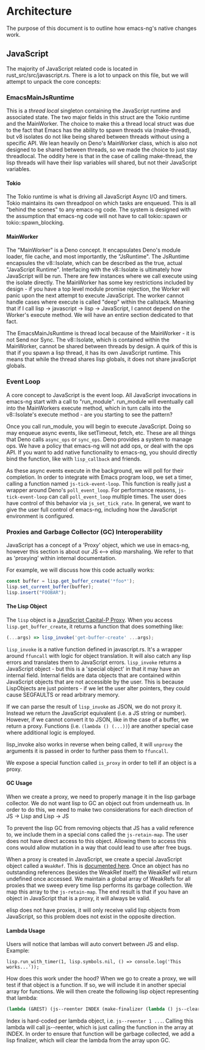 # Architecture

The purpose of this document is to outline how emacs-ng's native changes work.

## JavaScript

The majority of JavaScript related code is located in rust_src/src/javascript.rs. There is a lot to unpack on this file, but we will attempt to unpack the core concepts:

### EmacsMainJsRuntime

This is a *thread local* singleton containing the JavaScript runtime and associated state. The two major fields in this struct are the Tokio runtime and the MainWorker. The choice to make this a thread local struct was due to the fact that Emacs has the ability to spawn threads via (make-thread), but v8 isolates do not like being shared between threads without using a specific API. We lean heavily on Deno's MainWorker class, which is also not designed to be shared between threads, so we made the choice to just stay threadlocal. The oddity here is that in the case of calling make-thread, the lisp threads will have their lisp variables will shared, but not their JavaScript variables.

#### Tokio

The Tokio runtime is what is driving all JavaScript Async I/O and timers. Tokio maintains its own threadpool on which tasks are enqueued. This is all "behind the scenes" to any emacs-ng code. The system is designed with the assumption that emacs-ng code will not have to call tokio::spawn or tokio::spawn_blocking.

#### MainWorker

The "MainWorker" is a Deno concept. It encapsulates Deno's module loader, file cache, and most importantly, the "JsRuntime". The JsRuntime encapsules the v8::Isolate, which can be described as the true, actual "JavaScript Runtime". Interfacing with the v8::Isolate is ultimately how JavaScript will be run. There are few instances where we call execute using the isolate directly. The MainWorker has some key restrictions included by design - if you have a top level module promise rejection, the Worker will panic upon the next attempt to execute JavaScript. The worker cannot handle cases where execute is called "deep" within the callstack. Meaning that if I call lisp -> javascript -> lisp -> JavaScript, I cannot depend on the Worker's execute method. We will have an entire section dedicated to that fact.

The EmacsMainJsRuntime is thread local because of the MainWorker - it is not Send nor Sync. The v8::Isolate, which is contained within the MainWorker, cannot be shared between threads by design. A quirk of this is that if you spawn a lisp thread, it has its own JavaScript runtime. This means that while the thread shares lisp globals, it does not share javaScript globals.

### Event Loop

A core concept to JavaScript is the event loop. All JavaScript invocations in emacs-ng start with a call to "run_module". run_module will eventually call into the MainWorkers execute method, which in turn calls into the v8::Isolate's execute method - are you starting to see the pattern?

Once you call run_module, you will begin to execute JavaScript. Doing so may enqueue async events, like setTimeout, fetch, etc. These are all things that Deno calls `async_ops` or `sync_ops`. Deno provides a system to manage ops. We have a policy that emacs-ng will not add ops, or deal with the ops API. If you want to add native functionality to emacs-ng, you should directly bind the function, like with `lisp_callback` and friends.

As these async events execute in the background, we will poll for their completion. In order to integrate with Emacs program loop, we set a timer, calling a function named `js-tick-event-loop`. This function is really just a wrapper around Deno's `poll_event_loop`. For performance reasons, `js-tick-event-loop` can call `poll_event_loop` multiple times. The user does have control of this behavior via `js_set_tick_rate`. In general, we want to give the user full control of emacs-ng, including how the JavaScript environment is configured.

### Proxies and Garbage Collector (GC) Interoperability

JavaScript has a concept of a 'Proxy' object, which we use in emacs-ng, however this section is about our JS <--> elisp marshaling. We refer to that as 'proxying' within internal documentation.

For example, we will discuss how this code actually works:

```js
const buffer = lisp.get_buffer_create('*foo*');
lisp.set_current_buffer(buffer);
lisp.insert("FOOBAR");
```

#### The Lisp Object

The `lisp` object is a [JavaScript Capital-P Proxy](https://developer.mozilla.org/en-US/docs/Web/JavaScript/Reference/Global_Objects/Proxy). When you access `lisp.get_buffer_create`, it returns a function that does something like:

```js
(...args) => lisp_invoke('get-buffer-create' ...args);
```

`lisp_invoke` is a native function defined in javascript.rs. It's a wrapper around `ffuncall` with logic for object translation. It will also catch any lisp errors and translates them to JavaScript errors. `lisp_invoke` returns a JavaScript object - but this is a 'special object' in that it may have an internal field. Internal fields are data objects that are contained within JavaScript objects that are not accessible by the user. This is because LispObjects are just pointers - if we let the user alter pointers, they could cause SEGFAULTS or read arbitrary memory.

If we can parse the result of `lisp_invoke` as JSON, we do not proxy it. Instead we return the JavaScript equivalent (i.e. a JS string or number). However, if we cannot convert it to JSON, like in the case of a buffer, we return a proxy. Functions (i.e. `(lambda () (...))`) are another special case where additional logic is employed.

lisp_invoke also works in reverse when being called, it will `unproxy` the arguments it is passed in order to further pass them to `ffuncall`.

We expose a special function called `is_proxy` in order to tell if an object is a proxy.

#### GC Usage

When we create a proxy, we need to properly manage it in the lisp garbage collector. We do not want lisp to GC an object out from underneath us. In order to do this, we need to make two considerations for each direction of JS -> Lisp and Lisp -> JS

To prevent the lisp GC from removing objects that JS has a valid reference to, we include them in a special cons called the `js-retain-map`. The user does not have direct access to this object. Allowing them to access this cons would allow mutation in a way that could lead to use after free bugs.

When a proxy is created in JavaScript, we create a special JavaScript object called a `WeakRef`. This is [documented here](https://developer.mozilla.org/en-US/docs/Web/JavaScript/Reference/Global_Objects/WeakRef). Once an object has no outstanding references (besides the WeakRef itself) the WeakRef will return undefined once accessed. We maintain a global array of WeakRefs for all proxies that we sweep every time lisp performs its garbage collection. We map this array to the `js-retain-map`. The end result is that if you have an object in JavaScript that is a proxy, it will always be valid.

elisp does not have proxies, it will only receive valid lisp objects from JavaScript, so this problem does not exist in the opposite direction.

#### Lambda Usage

Users will notice that lambas will auto convert between JS and elisp. Example:

```elisp
lisp.run_with_timer(1, lisp.symbols.nil, () => console.log('This works...'));
```

How does this work under the hood? When we go to create a proxy, we will test if that object is a function. If so, we will include it in another special array for functions. We will then create the following lisp object representing that lambda:

```lisp
(lambda (&REST) (js--reenter INDEX (make-finalizer (lambda () js--clear INDEX)) REST))
```

Index is hard-coded per lambda object, i.e. `js--reenter 1 ...`. Calling this lambda will call js--reenter, which is just calling the function in the array at INDEX. In order to ensure that function will be garbage collected, we add a lisp finalizer, which will clear the lambda from the array upon GC.
